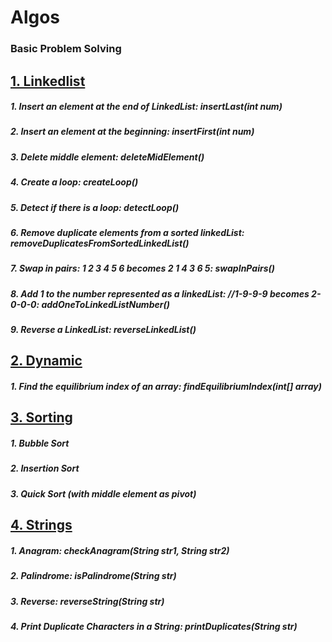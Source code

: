 # Algos
### Basic Problem Solving 

## [1. Linkedlist](https://github.com/priyamsaikia/algos/blob/master/app/lib/src/main/java/saikia/priyam/lib/LinkedList.java)
##### 1. Insert an element at the end of LinkedList: insertLast(int num)
##### 2. Insert an element at the beginning: insertFirst(int num)
##### 3. Delete middle element: deleteMidElement()
##### 4. Create a loop: createLoop()
##### 5. Detect if there is a loop: detectLoop()
##### 6. Remove duplicate elements from a sorted linkedList: removeDuplicatesFromSortedLinkedList()
##### 7. Swap in pairs: 1 2 3 4 5 6 becomes 2 1 4 3 6 5: swapInPairs() 
##### 8. Add 1 to the number represented as a linkedList: //1-9-9-9 becomes 2-0-0-0: addOneToLinkedListNumber()
##### 9. Reverse a LinkedList: reverseLinkedList()

## [2. Dynamic](https://github.com/priyamsaikia/algos/blob/master/app/lib/src/main/java/saikia/priyam/lib/DynamicProgramming.java)
##### 1. Find the equilibrium index of an array: findEquilibriumIndex(int[] array)

## [3. Sorting](https://github.com/priyamsaikia/algos/blob/master/app/lib/src/main/java/saikia/priyam/lib/Sorting.java)
##### 1. Bubble Sort
##### 2. Insertion Sort
##### 3. Quick Sort (with middle element as pivot)

## [4. Strings](https://github.com/priyamsaikia/algos/blob/master/app/lib/src/main/java/saikia/priyam/lib/StringProblems.java)
##### 1. Anagram: checkAnagram(String str1, String str2)
##### 2. Palindrome: isPalindrome(String str)
##### 3. Reverse: reverseString(String str)
##### 4. Print Duplicate Characters in a String: printDuplicates(String str)